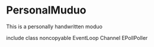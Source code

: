 # PersonalMuduo
This is a personally handwritten moduo 

include class
	noncopyable EventLoop Channel EPollPoller
